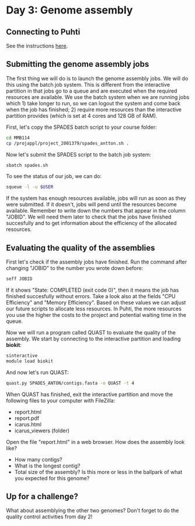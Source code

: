 # Day 3: Genome assembly

## Connecting to Puhti

See the instructions [here](https://github.com/igorspp/MMB-114/blob/master/01-UNIX-and-CSC.md#connecting-to-puhti).

## Submitting the genome assembly jobs

The first thing we will do is to launch the genome assembly jobs. We will do this using the batch job system. This is different from the interactive partition in that jobs go to a queue and are executed when the required resources are available. We use the batch system when we are running jobs which 1) take longer to run, so we can logout the system and come back when the job has finished; 2) require more resources than the interactive partition provides (which is set at 4 cores and 128 GB of RAM).  

First, let's copy the SPADES batch script to your course folder:

```bash
cd MMB114
cp /projappl/project_2001379/spades_antton.sh .
```

Now let's submit the SPADES script to the batch job system:

```bash
sbatch spades.sh
```

To see the status of our job, we can do:

```bash
squeue -l -u $USER
```

If the system has enough resources available, jobs will run as soon as they were submitted. If it doesn't, jobs will pend until the resources become available. Remember to write down the numbers that appear in the column "JOBID". We will need them later to check that the jobs have finished succesfully and to get information about the efficiency of the allocated resources.

## Evaluating the quality of the assemblies

First let's check if the assembly jobs have finished. Run the command after changing "JOBID" to the number you wrote down before:

```bash
seff JOBID
```

If it shows "State: COMPLETED (exit code 0)", then it means the job has finished succesfully without errors. Take a look also at the fields "CPU Efficiency" and "Memory Efficiency". Based on these values we can adjust our future scripts to allocate less resources. In Puhti, the more resources you use the higher the costs to the project and potential waiting time in the queue.  

Now we will run a program called QUAST to evaluate the quality of the assembly. We start by connecting to the interactive partition and loading **biokit**:

```bash
sinteractive
module load biokit
```

And now let's run QUAST:

```bash
quast.py SPADES_ANTON/contigs.fasta -o QUAST -t 4
```

When QUAST has finished, exit the interactive partition and move the following files to your computer with FileZilla:

* report.html
* report.pdf
* icarus.html
* icarus_viewers (folder)

Open the file "report.html" in a web browser. How does the assembly look like?

*	How many contigs?
* What is the longest contig?
*	Total size of the assembly? Is this more or less in the ballpark of what you expected for this genome?

## Up for a challenge?

What about assemblying the other two genomes? Don't forget to do the quality control activities from day 2!

